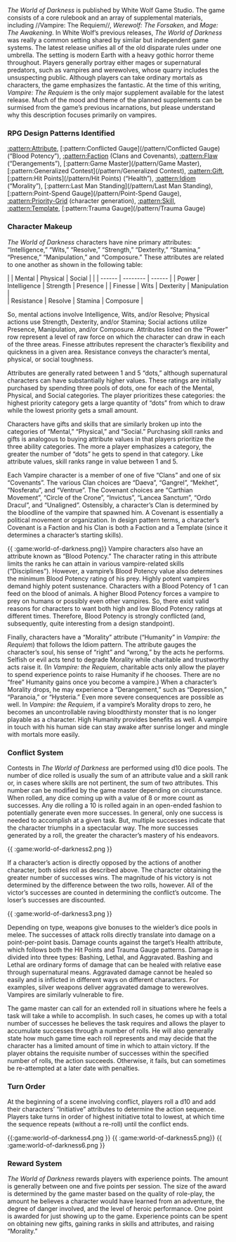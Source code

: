 *The World of Darkness* is published by White Wolf Game Studio. The game consists of
a core rulebook and an array of supplemental materials, including //Vampire: The
Requiem//, *Werewolf: The Forsaken*, and *Mage: The Awakening*. In White Wolf’s
previous releases, *The World of Darkness* was really a common setting shared by
similar but independent game systems. The latest release unifies all of the old disparate
rules under one umbrella. The setting is modern Earth with a heavy gothic horror theme
throughout. Players generally portray either mages or supernatural predators, such as
vampires and werewolves, whose quarry includes the unsuspecting public. Although
players can take ordinary mortals as characters, the game emphasizes the fantastic. At
the time of this writing, *Vampire: The Requiem* is the only major supplement available
for the latest release. Much of the mood and theme of the planned supplements can be
surmised from the game’s previous incarnations, but please understand why this
description focuses primarily on vampires.

### RPG Design Patterns Identified

[:pattern:Attribute](/pattern/Attribute), [:pattern:Conflicted Gauge](/pattern/Conflicted Gauge) (“Blood Potency”), [:pattern:Faction](/pattern/Faction) (Clans and Covenants), [:pattern:Flaw](/pattern/Flaw)
(“Derangements”), [:pattern:Game Master](/pattern/Game Master), [:pattern:Generalized Contest](/pattern/Generalized Contest), [:pattern:Gift](/pattern/Gift), [:pattern:Hit Points](/pattern/Hit Points) (“Health”),
[:pattern:Idiom](/pattern/Idiom) (“Morality”), [:pattern:Last Man Standing](/pattern/Last Man Standing), [:pattern:Point-Spend Gauge](/pattern/Point-Spend Gauge), [:pattern:Priority-Grid](/pattern/Priority-Grid) (character
generation), [:pattern:Skill](/pattern/Skill), [:pattern:Template](/pattern/Template), [:pattern:Trauma Gauge](/pattern/Trauma Gauge)

### Character Makeup

*The World of Darkness* characters have nine primary attributes: “Intelligence,” “Wits,”
“Resolve,” “Strength,” “Dexterity,” “Stamina,” “Presence,” “Manipulation,” and
“Composure.” These attributes are related to one another as shown in the following
table:

 |                                                   | Mental | Physical | Social | 
 |                                                   | ------ | -------- | ------ | 
 | Power      | Intelligence | Strength | Presence |
 | Finesse    | Wits | Dexterity | Manipulation |   
 | Resistance | Resolve | Stamina | Composure |     

So, mental actions involve Intelligence, Wits, and/or Resolve; Physical actions use
Strength, Dexterity, and/or Stamina; Social actions utilize Presence, Manipulation,
and/or Composure. Attributes listed on the “Power” row represent a level of raw force
on which the character can draw in each of the three areas. Finesse attributes represent
the character’s flexibility and quickness in a given area. Resistance conveys the
character’s mental, physical, or social toughness.

Attributes are generally rated between 1 and 5 “dots,” although supernatural characters
can have substantially higher values. These ratings are initially purchased by spending
three pools of dots, one for each of the Mental, Physical, and Social categories. The
player prioritizes these categories: the highest priority category gets a large quantity of
“dots” from which to draw while the lowest priority gets a small amount.

Characters have gifts and skills that are similarly broken up into the categories of
“Mental,” “Physical,” and “Social.” Purchasing skill ranks and gifts is analogous to
buying attribute values in that players prioritize the three ability categories. The more a
player emphasizes a category, the greater the number of “dots” he gets to spend in that
category. Like attribute values, skill ranks range in value between 1 and 5.

Each Vampire character is a member of one of five “Clans” and one of six “Covenants”.
The various Clan choices are “Daeva”, “Gangrel”, “Mekhet”, “Nosferatu”, and
“Ventrue”. The Covenant choices are “Carthian Movement”, “Circle of the Crone”,
“Invictus”, “Lancea Sanctum”, “Ordo Dracul”, and “Unaligned”. Ostensibly, a
character’s Clan is determined by the bloodline of the vampire that spawned him. A
Covenant is essentially a political movement or organization. In design pattern terms, a
character’s Covenant is a Faction and his Clan is both a Faction and a Template (since it
determines a character’s starting skills).

{{ :game:world-of-darkness.png}}
Vampire characters also have
an attribute known as “Blood
Potency.” The character
rating in this attribute limits
the ranks he can attain in
various vampire-related skills
(“Disciplines”). However, a
vampire’s Blood Potency
value also determines the
minimum Blood Potency
rating of his prey. Highly
potent vampires demand
highly potent sustenance.
Characters with a Blood
Potency of 1 can feed on the
blood of animals. A higher
Blood Potency forces a
vampire to prey on humans
or possibly even other
vampires. So, there exist
valid reasons for characters
to want both high and low
Blood Potency ratings at
different times. Therefore,
Blood Potency is strongly
conflicted (and,
subsequently, quite
interesting from a design
standpoint).

Finally, characters have a “Morality” attribute (“Humanity” in *Vampire: the Requiem*)
that follows the Idiom pattern. The attribute gauges the character’s soul, his sense of
“right” and “wrong,” by the acts he performs. Selfish or evil acts tend to degrade
Morality while charitable and trustworthy acts raise it. (In *Vampire: the Requiem*,
charitable acts only allow the player to spend experience points to raise Humanity if he
chooses. There are no “free” Humanity gains once you become a vampire.) When a
character’s Morality drops, he may experience a “Derangement,” such as “Depression,”
“Paranoia,” or “Hysteria.” Even more severe consequences are possible as well. In
*Vampire: the Requiem*, if a vampire’s Morality drops to zero, he becomes an
uncontrollable raving bloodthirsty monster that is no longer playable as a character.
High Humanity provides benefits as well. A vampire in touch with his human side can
stay awake after sunrise longer and mingle with mortals more easily.

### Conflict System

Contests in *The World of Darkness* are performed using d10 dice pools. The number of
dice rolled is usually the sum of an attribute value and a skill rank or, in cases where
skills are not pertinent, the sum of two attributes. This number can be modified by the
game master depending on circumstance. When rolled, any dice coming up with a
value of 8 or more count as successes. Any die rolling a 10 is rolled again in an open-ended fashion to potentially generate
even more successes. In general, only
one success is needed to accomplish at a
given task. But, multiple successes
indicate that the character triumphs in a
spectacular way. The more successes
generated by a roll, the greater the
character’s mastery of his endeavors.

{{ :game:world-of-darkness2.png }}

If a character’s action is directly opposed by the actions of another character, both sides
roll as described above. The character obtaining the greater number of successes wins.
The magnitude of his victory is not determined by the difference between the two rolls,
however. All of the victor’s successes are counted in determining the conflict’s
outcome. The loser’s successes are discounted.

{{ :game:world-of-darkness3.png }}

Depending on type, weapons give bonuses to the wielder’s dice pools in melee. The
successes of attack rolls directly translate into damage on a point-per-point basis.
Damage counts against the target’s Health attribute, which follows both the Hit Points
and Trauma Gauge patterns. Damage is divided into three types: Bashing, Lethal, and
Aggravated. Bashing and Lethal are ordinary forms of damage that can be healed with
relative ease through supernatural means. Aggravated damage cannot be healed so
easily and is inflicted in different ways on different characters. For examples, silver
weapons deliver aggravated damage to werewolves. Vampires are similarly vulnerable
to fire.

The game master can call for an extended roll in situations where he feels a task will
take a while to accomplish. In such cases, he comes up with a total number of
successes he believes the task requires and allows the player to accumulate successes
through a number of rolls. He will also generally state how much game time each roll
represents and may decide that the character has a limited amount of time in which to
attain victory. If the player obtains the requisite number of successes within the
specified number of rolls, the action succeeds. Otherwise, it fails, but can sometimes be
re-attempted at a later date with penalties.

### Turn Order

At the beginning of a scene involving conflict, players roll a d10 and add their
characters’ “Initiative” attributes to determine the action sequence. Players take turns in
order of highest initiative total to lowest, at which time the sequence repeats (without a
re-roll) until the conflict ends.

{{:game:world-of-darkness4.png }} {{ :game:world-of-darkness5.png}}
{{ :game:world-of-darkness6.png }}

### Reward System

*The World of Darkness* rewards players
with experience points. The amount is
generally between one and five points per
session. The size of the award is determined by the game master based on the quality of
role-play, the amount he believes a character would have learned from an adventure, the
degree of danger involved, and the level of heroic performance. One point is awarded
for just showing up to the game. Experience points can be spent on obtaining new gifts,
gaining ranks in skills and attributes, and raising “Morality.”

